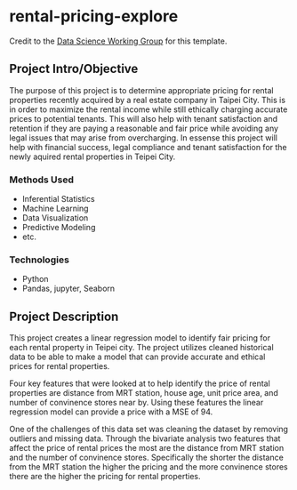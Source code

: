 # rental-pricing-explore

Credit to the [Data Science Working Group](http://datascience.codeforsanfrancisco.org) for this template.

## Project Intro/Objective
The purpose of this project is to determine appropriate pricing for rental properties recently acquired by a real estate company in Taipei City. This is in order to maximize the rental income while still ethically charging accurate prices to potential tenants. This will also help with tenant satisfaction and retention if they are paying a reasonable and fair price while avoiding any legal issues that may arise from overcharging. In essense this project will help with financial success, legal compliance and tenant satisfaction for the newly aquired rental properties in Teipei City.

### Methods Used
* Inferential Statistics
* Machine Learning
* Data Visualization
* Predictive Modeling
* etc.

### Technologies
* Python
* Pandas, jupyter, Seaborn


## Project Description

This project creates a linear regression model to identify fair pricing for each rental property in Teipei city. The project utilizes cleaned historical data to be able to make a model that can provide accurate and ethical prices for rental properties. 

Four key features that were looked at to help identify the price of rental properties are distance from MRT station, house age, unit price area, and number of convinence stores near by. Using these features the linear regression model can provide a price with a MSE of 94.

One of the challenges of this data set was cleaning the dataset by removing outliers and missing data. Through the bivariate analysis two features that affect the price of rental prices the most are the distance from MRT station and the number of convinence stores. Specifically the shorter the distance from the MRT station the higher the pricing and the more convinence stores there are the higher the pricing for rental properties.

